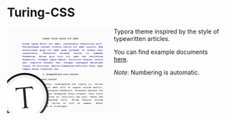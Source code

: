 # Turing-CSS

<img align="left" src="thumbnail.png">

Typora theme inspired by the style of typewritten articles.

You can find example documents [here](https://github.com/mistrza/Turing-CSS/tree/master/examples).

*Note*: Numbering is automatic.
